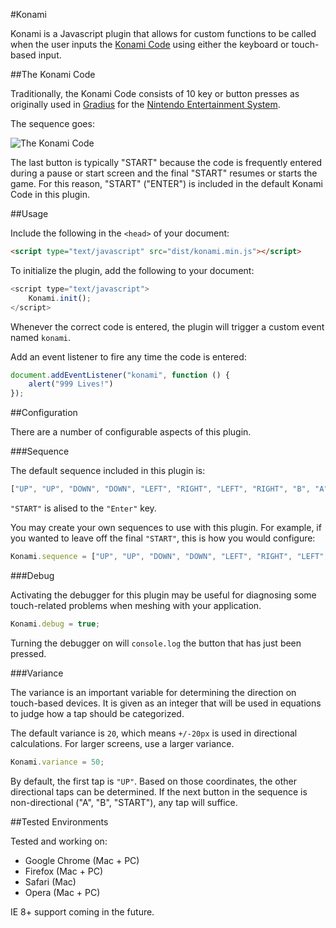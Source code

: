 #Konami

Konami is a Javascript plugin that allows for custom functions to be called when the user inputs the [Konami Code](http://en.wikipedia.org/wiki/Konami_Code) using either the keyboard or touch-based input.

##The Konami Code

Traditionally, the Konami Code consists of 10 key or button presses as originally used in [Gradius](http://en.wikipedia.org/wiki/Gradius) for the [Nintendo Entertainment System](http://en.wikipedia.org/wiki/Nintendo_Entertainment_System).

The sequence goes:

![The Konami Code](http://upload.wikimedia.org/wikipedia/commons/thumb/e/e2/Konami_Code.svg/500px-Konami_Code.svg.png)

The last button is typically "START" because the code is frequently entered during a pause or start screen and the final "START" resumes or starts the game. For this reason, "START" ("ENTER") is included in the default Konami Code in this plugin.

##Usage

Include the following in the `<head>` of your document:

```html
<script type="text/javascript" src="dist/konami.min.js"></script>
```

To initialize the plugin, add the following to your document:

```js
<script type="text/javascript">
	Konami.init();
</script>
```

Whenever the correct code is entered, the plugin will trigger a custom event named `konami`.

Add an event listener to fire any time the code is entered:

```js
document.addEventListener("konami", function () {
	alert("999 Lives!")
});
```

##Configuration

There are a number of configurable aspects of this plugin.

###Sequence

The default sequence included in this plugin is:

```js
["UP", "UP", "DOWN", "DOWN", "LEFT", "RIGHT", "LEFT", "RIGHT", "B", "A", "START"]
```

`"START"` is alised to the `"Enter"` key.

You may create your own sequences to use with this plugin. For example, if you wanted to leave off the final `"START"`, this is how you would configure:

```js
Konami.sequence = ["UP", "UP", "DOWN", "DOWN", "LEFT", "RIGHT", "LEFT", "RIGHT", "B", "A"]
```

###Debug

Activating the debugger for this plugin may be useful for diagnosing some touch-related problems when meshing with your application.

```js
Konami.debug = true;
```

Turning the debugger on will `console.log` the button that has just been pressed.

###Variance

The variance is an important variable for determining the direction on touch-based devices. It is given as an integer that will be used in equations to judge how a tap should be categorized.

The default variance is `20`, which means `+/-20px` is used in directional calculations. For larger screens, use a larger variance.

```js
Konami.variance = 50;
```

By default, the first tap is `"UP"`. Based on those coordinates, the other directional taps can be determined. If the next button in the sequence is non-directional ("A", "B", "START"), any tap will suffice.

##Tested Environments

Tested and working on:

*	Google Chrome (Mac + PC)
*	Firefox (Mac + PC)
*	Safari (Mac)
*	Opera (Mac + PC)

IE 8+ support coming in the future.